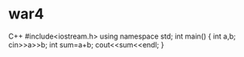 # war4
C++
#include<iostream.h>
using namespace std;
int main()
{
int a,b;
cin>>a>>b;
int sum=a+b;
cout<<sum<<endl;
}

